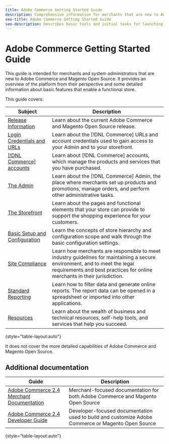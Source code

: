 ```yaml
---
title: Adobe Commerce Getting Started Guide
description: Comprehensive information for merchants that are new to Adobe Commerce and Magento Open Source.
seo-title: Adobe Commerce Getting Started Guide
seo-description: Describes basic tools and initial tasks for launching an Adobe Commerce or Magento Open Source store.
---
```


# Adobe Commerce Getting Started Guide

This guide is intended for merchants and system administrators that are new to Adobe Commerce and Magento Open Source. It provides an overview of the platform from their perspective and some detailed information about basic features that enable a functional store.

This guide covers:

| Subject | Description |
| ------- | ----------- |
| [Release Information](about-this-release.md) | Learn about the current Adobe Commerce and Magento Open Source release. |
| [Login Credentials and URLs](login-urls.md) | Learn about the [!DNL Commerce] URLs and account credentials used to gain access to your Admin and to your storefront. |
| [[!DNL Commerce] accounts](commerce-account-create.md)  | Learn about [!DNL Commerce] accounts, which manage the products and services that you have purchased. |
| [The Admin](admin.md) | Learn about the [!DNL Commerce] Admin, the place where merchants set up products and promotions, manage orders, and perform other administrative tasks. |
| [The Storefront](storefront.md) | Learn about the pages and functional elements that your store can provide to support the shopping experience for your customers. |
| [Basic Setup and Configuration](websites-stores-views.md) | Learn the concepts of store hierarchy and configuration scope and walk through the basic configuration settings. |
| [Site Compliance](privacy-policy.md) | Learn how merchants are responsible to meet industry guidelines for maintaining a secure environment, and to meet the legal requirements and best practices for online merchants in their jurisdiction. |
| [Standard Reporting](reports-menu.md) | Learn how to filter data and generate online reports. The report data can be opened in a spreadsheet or imported into other applications. |
| [Resources](resources.md) | Learn about the wealth of business and technical resources, self-help tools, and services that help you succeed. |

{style="table-layout:auto"}

It does not cover the more detailed capabilities of Adobe Commerce and Magento Open Source.

## Additional documentation

| Guide | Description |
|------ | ----------- |
| [Adobe Commerce 2.4 Merchant Documentation](https://experienceleague.adobe.com/docs/commerce-admin/user-guides/home.html) | Merchant-focused documentation for both Adobe Commerce and Magento Open Source |
| [Adobe Commerce 2.4 Developer Guide](https://devdocs.magento.com/) | Developer-focused documentation used to build and customize Adobe Commerce or Magento Open Source |

{style="table-layout:auto"}
